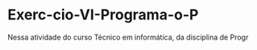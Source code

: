 # Exerc-cio-VI-Programa-o-P
Nessa atividade do curso Técnico em informática, da disciplina de Progr
